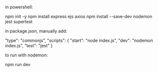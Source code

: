

in powershell:

npm init -y
npm install express ejs axios
npm install --save-dev nodemon jest supertest



in package.json, manually add:

"type": "commonjs",
"scripts": {
  "start": "node index.js",
  "dev": "nodemon index.js",
  "test": "jest"
}


to run with nodemon:

npm run dev